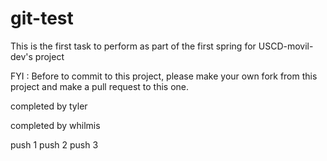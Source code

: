 # git-test
This is the first task to perform as part of the first spring for USCD-movil-dev's project

FYI : Before to commit to this project, please make your own fork from this project and make a pull request to this one.

completed by tyler
  
completed by whilmis
 
 push 1
  push 2
  push 3
